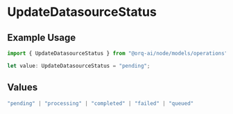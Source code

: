 # UpdateDatasourceStatus

## Example Usage

```typescript
import { UpdateDatasourceStatus } from "@orq-ai/node/models/operations";

let value: UpdateDatasourceStatus = "pending";
```

## Values

```typescript
"pending" | "processing" | "completed" | "failed" | "queued"
```